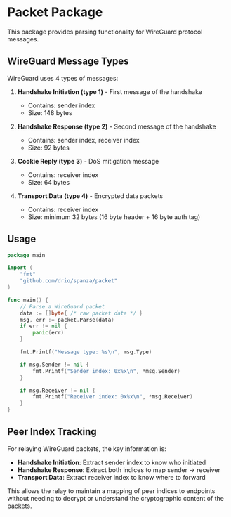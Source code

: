 # Packet Package

This package provides parsing functionality for WireGuard protocol messages.

## WireGuard Message Types

WireGuard uses 4 types of messages:

1. **Handshake Initiation (type 1)** - First message of the handshake
   - Contains: sender index
   - Size: 148 bytes

2. **Handshake Response (type 2)** - Second message of the handshake
   - Contains: sender index, receiver index
   - Size: 92 bytes

3. **Cookie Reply (type 3)** - DoS mitigation message
   - Contains: receiver index
   - Size: 64 bytes

4. **Transport Data (type 4)** - Encrypted data packets
   - Contains: receiver index
   - Size: minimum 32 bytes (16 byte header + 16 byte auth tag)

## Usage

```go
package main

import (
	"fmt"
	"github.com/drio/spanza/packet"
)

func main() {
	// Parse a WireGuard packet
	data := []byte{ /* raw packet data */ }
	msg, err := packet.Parse(data)
	if err != nil {
		panic(err)
	}

	fmt.Printf("Message type: %s\n", msg.Type)

	if msg.Sender != nil {
		fmt.Printf("Sender index: 0x%x\n", *msg.Sender)
	}

	if msg.Receiver != nil {
		fmt.Printf("Receiver index: 0x%x\n", *msg.Receiver)
	}
}
```

## Peer Index Tracking

For relaying WireGuard packets, the key information is:

- **Handshake Initiation**: Extract sender index to know who initiated
- **Handshake Response**: Extract both indices to map sender → receiver
- **Transport Data**: Extract receiver index to know where to forward

This allows the relay to maintain a mapping of peer indices to endpoints without
needing to decrypt or understand the cryptographic content of the packets.
